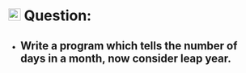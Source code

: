 # <img height="24px" src="https://cdn-icons-png.flaticon.com/512/5968/5968292.png"> Question:

- ## Write a program which tells the number of days in a month, now consider leap year.
